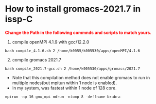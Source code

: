 # How to install gromacs-2021.7 in issp-C

<span style="color: red; ">**Change the Path in the following commnds and scripts to match yours.**</span>
1. compile openMPI 4.1.6 with gcc/12.2.0
```
bash compile_4.1.6.sh 2 /home/k0055/k005530/apps/openMPI/4.1.6 
```
2. compile gromacs 2021.7
```
bash compile_2021.7-gcc.sh 2 /home/k005530/apps/gromacs/2021.7
```

- Note that this compilation method does not enable gromacs to run in multiple nodes(but mpitun within 1 node is enabled).
- In my system, was fastest within 1 node of 128 core.  
```
mpirun -np 16 gmx_mpi mdrun -ntomp 8 -deffname brabra
```
